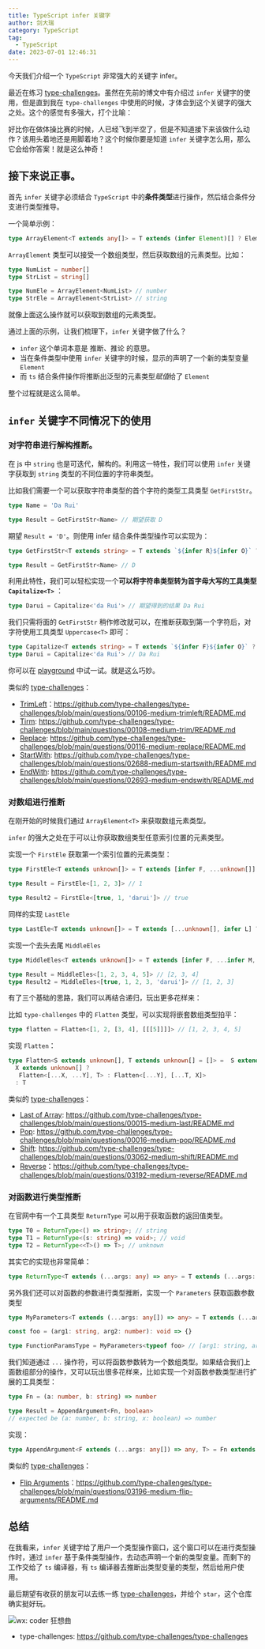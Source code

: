 ```yaml
---
title: TypeScript infer 关键字
author: 剑大瑞
category: TypeScript
tag: 
  - TypeScript
date: 2023-07-01 12:46:31
---
```

今天我们介绍一个 `TypeScript` 非常强大的关键字 infer。

最近在练习 [type-challenges](https://github.com/type-challenges/type-challenges/tree/main)。虽然在先前的博文中有介绍过 `infer` 关键字的使用，但是直到我在 `type-challenges` 中使用的时候，才体会到这个关键字的强大之处。这个的感觉有多强大，打个比喻：

好比你在做体操比赛的时候，人已经飞到半空了，但是不知道接下来该做什么动作？该用头着地还是用脚着地？这个时候你要是知道 `infer` 关键字怎么用，那么它会给你答案！就是这么神奇！

## 接下来说正事。

首先 `infer` 关键字必须结合 `TypeScript` 中的**条件类型**进行操作，然后结合条件分支进行类型推导。

一个简单示例：

```typescript
type ArrayElement<T extends any[]> = T extends (infer Element)[] ? Element : never
```

`ArrayElement` 类型可以接受一个数组类型，然后获取数组的元素类型。比如：

```typescript
type NumList = number[]
type StrList = string[]

type NumEle = ArrayElement<NumList> // number
type StrEle = ArrayElement<StrList> // string
```

就像上面这么操作就可以获取到数组的元素类型。

通过上面的示例，让我们梳理下，`infer` 关键字做了什么？

- `infer` 这个单词本意是 推断、推论 的意思。
- 当在条件类型中使用 `infer` 关键字的时候，显示的声明了一个新的类型变量 `Element`
- 而 `ts` 结合条件操作将推断出泛型的元素类型*赋值*给了 `Element`

整个过程就是这么简单。

## `infer` 关键字不同情况下的使用

### 对字符串进行解构推断。

在 js 中 `string` 也是可迭代，解构的。利用这一特性，我们可以使用 `infer` 关键字获取到 `string` 类型的不同位置的字符串类型。

比如我们需要一个可以获取字符串类型的首个字符的类型工具类型 `GetFirstStr`。

```typescript
type Name = 'Da Rui'

type Result = GetFirstStr<Name> // 期望获取 D
```

期望 `Result = 'D'`。则使用 infer 结合条件类型操作可以实现为：

```typescript
type GetFirstStr<T extends string> = T extends `${infer R}${infer O}` ? R : never

type Result = GetFirstStr<Name> // D
```

利用此特性，我们可以轻松实现一个**可以将字符串类型转为首字母大写的工具类型 `Capitalize<T>`** ：

```typescript
type Darui = Capitalize<'da Rui'> // 期望得到的结果 Da Rui
```

我们只需将面的 `GetFirstStr` 稍作修改就可以，在推断获取到第一个字符后，对字符使用工具类型 `Uppercase<T>` 即可：

```typescript
type Capitalize<T extends string> = T extends `${infer F}${infer O}` ? `${Uppercase<F>}${O}` : S;
type Darui = Capitalize<'da Rui'> // Da Rui
```

你可以在 [playground](https://www.typescriptlang.org/play) 中试一试。就是这么巧妙。

类似的 [type-challenges](https://github.com/type-challenges/type-challenges/tree/main)：

- [TrimLeft](https://github.com/type-challenges/type-challenges/blob/main/questions/00106-medium-trimleft/README.md)：https://github.com/type-challenges/type-challenges/blob/main/questions/00106-medium-trimleft/README.md
- [Tirm]( https://github.com/type-challenges/type-challenges/blob/main/questions/00108-medium-trim/README.md): https://github.com/type-challenges/type-challenges/blob/main/questions/00108-medium-trim/README.md
- [Replace](https://github.com/type-challenges/type-challenges/blob/main/questions/00116-medium-replace/README.md): https://github.com/type-challenges/type-challenges/blob/main/questions/00116-medium-replace/README.md
- [StartWith](https://github.com/type-challenges/type-challenges/blob/main/questions/02688-medium-startswith/README.md): https://github.com/type-challenges/type-challenges/blob/main/questions/02688-medium-startswith/README.md
- [EndWith](https://github.com/type-challenges/type-challenges/blob/main/questions/02693-medium-endswith/README.md): https://github.com/type-challenges/type-challenges/blob/main/questions/02693-medium-endswith/README.md

### 对数组进行推断

在刚开始的时候我们通过 `ArrayElement<T>` 来获取数组元素类型。

`infer` 的强大之处在于可以让你获取数组类型任意索引位置的元素类型。

实现一个 `FirstEle` 获取第一个索引位置的元素类型：

```typescript
type FirstEle<T extends unknown[]> = T extends [infer F, ...unknown[]] ? typeof F : never

type Result = FirstEle<[1, 2, 3]> // 1

type Result2 = FirstEle<[true, 1, 'darui']> // true
```

同样的实现 `LastEle`

```typescript
type LastEle<T extends unknown[]> = T extends [...unknown[], infer L] ? typeof L : never
```

实现一个去头去尾 `MiddleEles`

```typescript
type MiddleEles<T extends unknown[]> = T extends [infer F, ...infer M, infer L] ? M: never

type Result = MiddleEles<[1, 2, 3, 4, 5]> // [2, 3, 4]
type Result2 = MiddleEles<[true, 1, 2, 3, 'darui']> // [1, 2, 3]
```

有了三个基础的思路，我们可以再结合递归，玩出更多花样来：

比如 `type-challenges` 中的 `Flatten` 类型，可以实现将嵌套数组类型拍平：

```typescript
type flatten = Flatten<[1, 2, [3, 4], [[[5]]]]> // [1, 2, 3, 4, 5]
```

实现 `Flatten`：

```typescript
type Flatten<S extends unknown[], T extends unknown[] = []> =  S extends [infer X, ...infer Y] ? 
  X extends unknown[] ?
   Flatten<[...X, ...Y], T> : Flatten<[...Y], [...T, X]> 
  : T
```

类似的  [type-challenges](https://github.com/type-challenges/type-challenges/tree/main)：

- [Last of Array](https://github.com/type-challenges/type-challenges/blob/main/questions/00015-medium-last/README.md): https://github.com/type-challenges/type-challenges/blob/main/questions/00015-medium-last/README.md
- [Pop](https://github.com/type-challenges/type-challenges/blob/main/questions/00016-medium-pop/README.md): https://github.com/type-challenges/type-challenges/blob/main/questions/00016-medium-pop/README.md
- [Shift](https://github.com/type-challenges/type-challenges/blob/main/questions/03062-medium-shift/README.md): https://github.com/type-challenges/type-challenges/blob/main/questions/03062-medium-shift/README.md
- [Reverse](https://github.com/type-challenges/type-challenges/blob/main/questions/03192-medium-reverse/README.md)：https://github.com/type-challenges/type-challenges/blob/main/questions/03192-medium-reverse/README.md

### 对函数进行类型推断

在官网中有一个工具类型 `ReturnType` 可以用于获取函数的返回值类型。

```typescript
type T0 = ReturnType<() => string>; // string
type T1 = ReturnType<(s: string) => void>; // void
type T2 = ReturnType<<T>() => T>; // unknown
```

其实它的实现也非常简单：

```typescript
type ReturnType<T extends (...args: any) => any> = T extends (...args: any) => infer R ? R : any
```

另外我们还可以对函数的参数进行类型推断，实现一个 `Parameters` 获取函数参数类型

```typescript
type MyParameters<T extends (...args: any[]) => any> = T extends (...args: infer P) => any ? P : never

const foo = (arg1: string, arg2: number): void => {}

type FunctionParamsType = MyParameters<typeof foo> // [arg1: string, arg2: number]
```

我们知道通过 `...` 操作符，可以将函数参数转为一个数组类型。如果结合我们上面数组部分的操作，又可以玩出很多花样来，比如实现一个对函数参数类型进行扩展的工具类型：

```typescript
type Fn = (a: number, b: string) => number

type Result = AppendArgument<Fn, boolean> 
// expected be (a: number, b: string, x: boolean) => number
```

实现：

```typescript
type AppendArgument<F extends (...args: any[]) => any, T> = Fn extends (...args: infer P[]) => infer R ? (...args: [...P, T]) => R : never 
```

类似的  [type-challenges](https://github.com/type-challenges/type-challenges/tree/main)：

- [Flip Arguments](https://github.com/type-challenges/type-challenges/blob/main/questions/03196-medium-flip-arguments/README.md)：https://github.com/type-challenges/type-challenges/blob/main/questions/03196-medium-flip-arguments/README.md

## 总结

在我看来，`infer` 关键字给了用户一个类型操作窗口，这个窗口可以在进行类型操作时，通过 `infer` 基于条件类型操作，去动态声明一个新的类型变量。而剩下的工作交给了 `ts` 编译器，有 `ts` 编译器去推断出类型变量的类型，然后给用户使用。

最后期望有收获的朋友可以去练一练  [type-challenges](https://github.com/type-challenges/type-challenges/tree/main)，并给个 `star`，这个仓库确实挺好玩。



![wx: coder 狂想曲](/images/wx/qrcode.png)


- type-challenges: https://github.com/type-challenges/type-challenges
